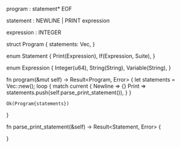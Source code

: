 program    : statement* EOF

statement  : NEWLINE
           | PRINT expression

expression : INTEGER

struct Program {
    statements: Vec<Statement>,
}

enum Statement {
    Print(Expression),
    If(Expression, Suite),
}

enum Expression {
    Integer(u64),
    String(String),
    Variable(String),
}

fn program(&mut self) -> Result<Program, Error> {
    let statements = Vec::new();
    loop {
        match current {
            Newline => {}
            Print => statements.push(self.parse_print_statement()),
        }
    }

    Ok(Program{statements})
}

fn parse_print_statement(&self) -> Result<Statement, Error> {

}
